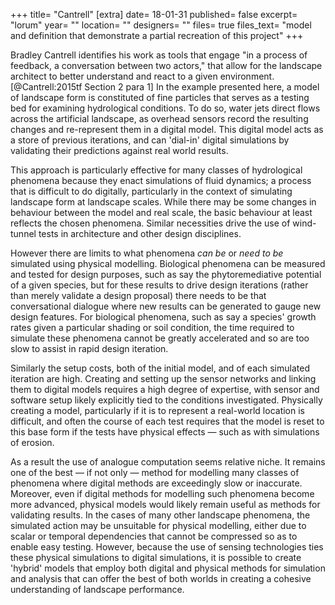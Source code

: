 +++
title=      "Cantrell"
[extra]
date=       18-01-31
published=  false
excerpt=    "lorum"
year=       ""
location=   ""
designers=  ""
files=      true
files_text= "model and definition that demonstrate a partial recreation of this project"
+++

<!-- TODO: nail down which project to show/discuss  -->

Bradley Cantrell identifies his work as tools that engage "in a process of feedback, a conversation between two actors," that allow for the landscape architect to better understand and react to a given environment.[@Cantrell:2015tf  Section 2 para 1] In the example presented here, a model of landscape form is constituted of fine particles that serves as a testing bed for examining hydrological conditions. To do so, water jets direct flows across the artificial landscape, as overhead sensors record the resulting changes and re-represent them in a digital model. This digital model acts as a store of previous iterations, and can 'dial-in' digital simulations by validating their predictions against real world results.

<!-- TODO: actual details of what Brad is doing -->

This approach is particularly effective for many classes of hydrological phenomena because they enact simulations of fluid dynamics; a process that is difficult to do digitally, particularly in the context of simulating landscape form at landscape scales. While there may be some changes in behaviour between the model and real scale, the basic behaviour at least reflects the chosen phenomena. Similar necessities drive the use of wind-tunnel tests in architecture and other design disciplines.

However there are limits to what phenomena *can be* or *need to be* simulated using physical modelling. Biological phenomena can be measured and tested for design purposes, such as say the phytoremediative potential of a given species, but for these results to drive design iterations (rather than merely validate a design proposal) there needs to be that conversational dialogue where new results can be generated to gauge new design features. For biological phenomena, such as say a species' growth rates given a particular shading or soil condition, the time required to simulate these phenomena cannot be greatly accelerated and so are too slow to assist in rapid design iteration.

Similarly the setup costs, both of the initial model, and of each simulated iteration are high. Creating and setting up the sensor networks and linking them to digital models requires a high degree of expertise, with sensor and software setup likely explicitly tied to the conditions investigated. Physically creating a model, particularly if it is to represent a real-world location is difficult, and often the course of each test requires that the model is reset to this base form if the tests have physical effects — such as with simulations of erosion.

<!-- TODO figure out what this means: These manual setup factors preclude auto-catalytic loops in optimisation. -->

As a result the use of analogue computation seems relative niche. It remains one of the best — if not only — method for modelling many classes of phenomena where digital methods are exceedingly slow or inaccurate. Moreover, even if digital methods for modelling such phenomena become more advanced, physical models would likely remain useful as methods for validating results. In the cases of many other landscape phenomena, the simulated action may be unsuitable for physical modelling, either due to scalar or temporal dependencies that cannot be compressed so as to enable easy testing. However, because the use of sensing technologies ties these physical simulations to digital simulations, it is possible to create 'hybrid' models that employ both digital and physical methods for simulation and analysis that can offer the best of both worlds in creating a cohesive understanding of landscape performance.
